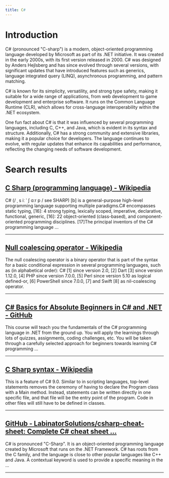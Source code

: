 ```yaml
---
title: C#
---
```


# Introduction
C# (pronounced "C-sharp") is a modern, object-oriented programming language developed by Microsoft as part of its .NET initiative. It was created in the early 2000s, with its first version released in 2000. C# was designed by Anders Hejlsberg and has since evolved through several versions, with significant updates that have introduced features such as generics, language integrated query (LINQ), asynchronous programming, and pattern matching.

C# is known for its simplicity, versatility, and strong type safety, making it suitable for a wide range of applications, from web development to game development and enterprise software. It runs on the Common Language Runtime (CLR), which allows for cross-language interoperability within the .NET ecosystem.

One fun fact about C# is that it was influenced by several programming languages, including C, C++, and Java, which is evident in its syntax and structure. Additionally, C# has a strong community and extensive libraries, making it a popular choice for developers. The language continues to evolve, with regular updates that enhance its capabilities and performance, reflecting the changing needs of software development.

# Search results


## [C Sharp (programming language) - Wikipedia](https://en.wikipedia.org/wiki/C_Sharp_(programming_language))

C# (/ ˌ s iː ˈ ʃ ɑːr p / see SHARP) [b] is a general-purpose high-level programming language supporting multiple paradigms.C# encompasses static typing, [16]: 4 strong typing, lexically scoped, imperative, declarative, functional, generic, [16]: 22 object-oriented (class-based), and component-oriented programming disciplines. [17]The principal inventors of the C# programming language ...

---

## [Null coalescing operator - Wikipedia](https://en.wikipedia.org/wiki/Null_coalescing_operator)

The null coalescing operator is a binary operator that is part of the syntax for a basic conditional expression in several programming languages, such as (in alphabetical order): C# [1] since version 2.0, [2] Dart [3] since version 1.12.0, [4] PHP since version 7.0.0, [5] Perl since version 5.10 as logical defined-or, [6] PowerShell since 7.0.0, [7] and Swift [8] as nil-coalescing operator.

---

## [C# Basics for Absolute Beginners in C# and .NET - GitHub](https://github.com/PacktPublishing/C-sharp-Basics-for-Absolute-Beginners-in-C-Sharp-and-dot-NET)

This course will teach you the fundamentals of the C# programming language in .NET from the ground up. You will apply the learnings through lots of quizzes, assignments, coding challenges, etc. You will be taken through a carefully selected approach for beginners towards learning C# programming ...

---

## [C Sharp syntax - Wikipedia](https://en.wikipedia.org/wiki/C_Sharp_syntax)

This is a feature of C# 9.0. Similar to in scripting languages, top-level statements removes the ceremony of having to declare the Program class with a Main method. Instead, statements can be written directly in one specific file, and that file will be the entry point of the program. Code in other files will still have to be defined in classes.

---

## [GitHub - LabinatorSolutions/csharp-cheat-sheet: Complete C# cheat sheet ...](https://github.com/LabinatorSolutions/csharp-cheat-sheet)

C# is pronounced "C-Sharp". It is an object-oriented programming language created by Microsoft that runs on the .NET Framework. C# has roots from the C family, and the language is close to other popular languages like C++ and Java. A contextual keyword is used to provide a specific meaning in the ...

---

